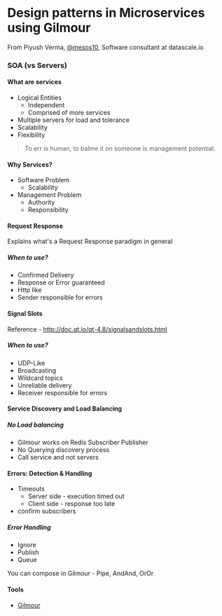 # Design patterns in Microservices using Gilmour

From Piyush Verma, [@mesos10][1], Software consultant at datascale.io

### SOA (vs Servers)
#### What are services
- Logical Entities
    - Independent
    - Comprised of more services
- Multiple servers for load and tolerance
- Scalability
- Flexibility

> To err is human, to balme it on someone is management potential.

#### Why Services?
- Software Problem
    - Scalability
- Management Problem
    - Authority
    - Responsibility

#### Request Response
Explains what's a Request Response paradigm in general
##### When to use?
- Confirmed Delivery
- Response or Error guaranteed
- Http like
- Sender responsible for errors

#### Signal Slots
Reference - http://doc.qt.io/qt-4.8/signalsandslots.html
##### When to use?
- UDP-Like
- Broadcasting
- Wildcard topics
- Unreliable delivery
- Receiver responsible for errors

#### Service Discovery and Load Balancing
##### No Load balancing
- Gilmour works on Redis Subscriber Publisher
- No Querying discovery process
- Call service and not servers

#### Errors: Detection & Handling
- Timeouts
    - Server side - execution timed out
    - Client side - response too late
- confirm subscribers

##### Error Handling
- Ignore
- Publish
- Queue

You can compose in Gilmour - Pipe, AndAnd, OrOr

#### Tools
- [Gilmour][2]



  [1]: https://twitter.com/meson10
  [2]: https://github.com/gilmour-libs/gilmour-e-go